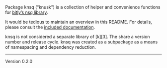 Package knsq (“knusk”) is a collection of helper and convenience
functions for [bitly’s nsq library][2].

It would be tedious to maintain an overview in this README. For details,
please consult the [included documentation][1].

knsq is not considered a separate library of [k][3]. The share a version
number and release cycle. knsq was created as a subpackage as a means
of namespacing and dependency reduction.

[1]: http://godoc.org/github.com/voxelbrain/k/knsq
[2]: http://github.com/bitly/nsq
---
Version 0.2.0
